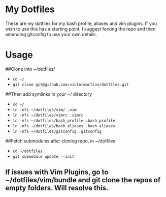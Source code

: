 My Dotfiles
========

These are my dotfiles for my bash profile, aliases and vim plugins. If you wish to use this has a starting point, I suggest forking the repo and then amending gitconfig to use your own details.

Usage
========

##Clone into ~/dotfiles/

* `cd ~/`
* `git clone git@github.com:victormartins/dotfiles.git`

##Then add symlinks in your ~/ directory

* `cd ~/`
* `ln -nfs ~/dotfiles/vim/ .vim`
* `ln -nfs ~/dotfiles/vimrc .vimrc`
* `ln -nfs ~/dotfiles/bash_profile .bash_profile`
* `ln -nfs ~/dotfiles/bash_aliases .bash_aliases`
* `ln -nfs ~/dotfiles/gitconfig .gitconfig`

##Fetch submodules after cloning repo, in ~/dotfiles

* `cd ~/dotfiles`
* `git submodule update --init`
## If issues with Vim Plugins, go to ~/dotfiles/vim/bundle and git clone the repos of empty folders. Will resolve this.
